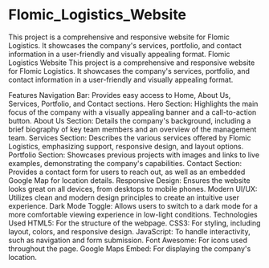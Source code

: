 # Flomic_Logistics_Website
This project is a comprehensive and responsive website for Flomic Logistics. It showcases the company's services, portfolio, and contact information in a user-friendly and visually appealing format.
Flomic Logistics Website
This project is a comprehensive and responsive website for Flomic Logistics. It showcases the company's services, portfolio, and contact information in a user-friendly and visually appealing format.

Features
Navigation Bar: Provides easy access to Home, About Us, Services, Portfolio, and Contact sections.
Hero Section: Highlights the main focus of the company with a visually appealing banner and a call-to-action button.
About Us Section: Details the company's background, including a brief biography of key team members and an overview of the management team.
Services Section: Describes the various services offered by Flomic Logistics, emphasizing support, responsive design, and layout options.
Portfolio Section: Showcases previous projects with images and links to live examples, demonstrating the company's capabilities.
Contact Section: Provides a contact form for users to reach out, as well as an embedded Google Map for location details.
Responsive Design: Ensures the website looks great on all devices, from desktops to mobile phones.
Modern UI/UX: Utilizes clean and modern design principles to create an intuitive user experience.
Dark Mode Toggle: Allows users to switch to a dark mode for a more comfortable viewing experience in low-light conditions.
Technologies Used
HTML5: For the structure of the webpage.
CSS3: For styling, including layout, colors, and responsive design.
JavaScript: To handle interactivity, such as navigation and form submission.
Font Awesome: For icons used throughout the page.
Google Maps Embed: For displaying the company's location.
